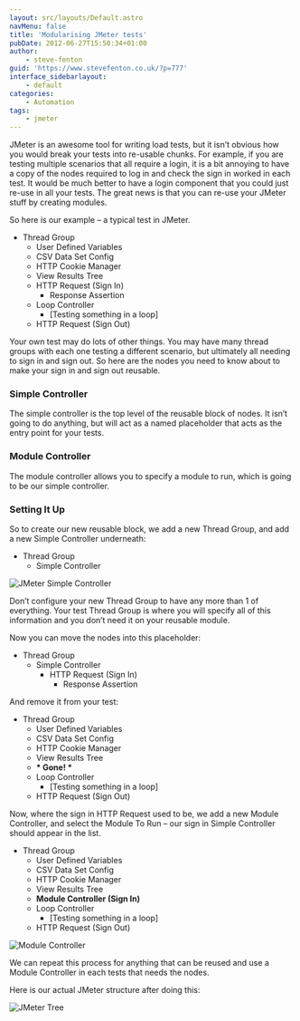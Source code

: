 ```yaml
---
layout: src/layouts/Default.astro
navMenu: false
title: 'Modularising JMeter tests'
pubDate: 2012-06-27T15:50:34+01:00
author:
    - steve-fenton
guid: 'https://www.stevefenton.co.uk/?p=777'
interface_sidebarlayout:
    - default
categories:
    - Automation
tags:
    - jmeter
---
```


JMeter is an awesome tool for writing load tests, but it isn’t obvious how you would break your tests into re-usable chunks. For example, if you are testing multiple scenarios that all require a login, it is a bit annoying to have a copy of the nodes required to log in and check the sign in worked in each test. It would be much better to have a login component that you could just re-use in all your tests. The great news is that you can re-use your JMeter stuff by creating modules.

So here is our example – a typical test in JMeter.

- Thread Group 
    - User Defined Variables
    - CSV Data Set Config
    - HTTP Cookie Manager
    - View Results Tree
    - HTTP Request (Sign In) 
        - Response Assertion
    - Loop Controller 
        - \[Testing something in a loop\]
    - HTTP Request (Sign Out)

Your own test may do lots of other things. You may have many thread groups with each one testing a different scenario, but ultimately all needing to sign in and sign out. So here are the nodes you need to know about to make your sign in and sign out reusable.

### Simple Controller

The simple controller is the top level of the reusable block of nodes. It isn’t going to do anything, but will act as a named placeholder that acts as the entry point for your tests.

### Module Controller

The module controller allows you to specify a module to run, which is going to be our simple controller.

### Setting It Up

So to create our new reusable block, we add a new Thread Group, and add a new Simple Controller underneath:

- Thread Group 
    - Simple Controller

![JMeter Simple Controller](/img/2015/07/jmeter001.jpg)

Don’t configure your new Thread Group to have any more than 1 of everything. Your test Thread Group is where you will specify all of this information and you don’t need it on your reusable module.

Now you can move the nodes into this placeholder:

- Thread Group 
    - Simple Controller 
        - HTTP Request (Sign In) 
            - Response Assertion

And remove it from your test:

- Thread Group 
    - User Defined Variables
    - CSV Data Set Config
    - HTTP Cookie Manager
    - View Results Tree
    - **\* Gone! \***
    - Loop Controller 
        - \[Testing something in a loop\]
    - HTTP Request (Sign Out)

Now, where the sign in HTTP Request used to be, we add a new Module Controller, and select the Module To Run – our sign in Simple Controller should appear in the list.

- Thread Group 
    - User Defined Variables
    - CSV Data Set Config
    - HTTP Cookie Manager
    - View Results Tree
    - **Module Controller (Sign In)**
    - Loop Controller 
        - \[Testing something in a loop\]
    - HTTP Request (Sign Out)

![Module Controller](/img/2015/07/jmeter002.jpg)

We can repeat this process for anything that can be reused and use a Module Controller in each tests that needs the nodes.

Here is our actual JMeter structure after doing this:

![JMeter Tree](/img/2015/07/jmeter003.jpg)